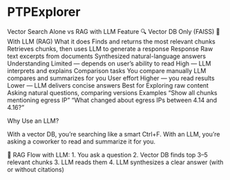 # PTPExplorer

Vector Search Alone vs RAG with LLM
Feature	🔍 Vector DB Only (FAISS)	🤖 With LLM (RAG)
What it does	Finds and returns the most relevant chunks	Retrieves chunks, then uses LLM to generate a response
Response	Raw text excerpts from documents	Synthesized natural-language answers
Understanding	Limited — depends on user’s ability to read	High — LLM interprets and explains
Comparison tasks	You compare manually	LLM compares and summarizes for you
User effort	Higher — you read results	Lower — LLM delivers concise answers
Best for	Exploring raw content	Asking natural questions, comparing versions
Examples	“Show all chunks mentioning egress IP”	“What changed about egress IPs between 4.14 and 4.16?”


Why Use an LLM?

With a vector DB, you’re searching like a smart Ctrl+F. With an LLM, you’re asking a coworker to read and summarize it for you.

🔄 RAG Flow with LLM:
	1.	You ask a question
	2.	Vector DB finds top 3–5 relevant chunks
	3.	LLM reads them
	4.	LLM synthesizes a clear answer (with or without citations)